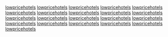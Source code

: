 <a href="http://maps.google.com.gi/url?q=https://sunvilla.in">lowpricehotels</a>
<a href="https://www.google.com.gi/url?q=https://sunvilla.in">lowpricehotels</a>
<a href="http://images.google.com.mm/url?q=https://sunvilla.in">lowpricehotels</a>
<a href="http://maps.google.com.mm/url?q=https://sunvilla.in">lowpricehotels</a>
<a href="https://www.google.mw/url?q=https://sunvilla.in">lowpricehotels</a>
<a href="http://maps.google.st/url?q=https://sunvilla.in">lowpricehotels</a>
<a href="https://www.google.rw/url?q=https://sunvilla.in">lowpricehotels</a>
<a href="https://www.google.mv/url?q=https://sunvilla.in">lowpricehotels</a>
<a href="http://images.google.mv/url?q=https://sunvilla.in">lowpricehotels</a>
<a href="http://images.google.com.bz/url?q=https://sunvilla.in">lowpricehotels</a>
<a href="http://maps.google.st/url?q=https://sunvilla.in">lowpricehotels</a>
<a href="https://www.google.rw/url?q=https://sunvilla.in">lowpricehotels</a>
<a href="https://www.google.mv/url?q=https://sunvilla.in">lowpricehotels</a>
<a href="http://images.google.mv/url?q=https://sunvilla.in">lowpricehotels</a>
<a href="http://images.google.com.bz/url?q=https://sunvilla.in">lowpricehotels</a>
<a href="http://maps.google.com.bz/url?q=https://sunvilla.in">lowpricehotels</a>
<a href="https://www.google.com.bz/url?q=https://sunvilla.in">lowpricehotels</a>
<a href="http://images.google.com.gi/url?q=https://sunvilla.in">lowpricehotels</a>
<a href="http://maps.google.com.gi/url?q=https://sunvilla.in">lowpricehotels</a>
<a href="https://www.google.com.gi/url?q=https://sunvilla.in">lowpricehotels</a>
<a href="http://images.google.com.mm/url?q=https://sunvilla.in">lowpricehotels</a>
